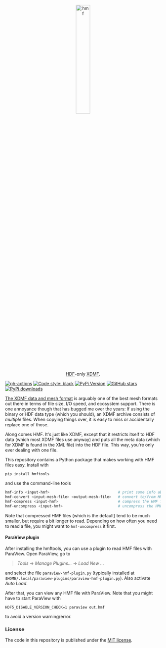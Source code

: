 <p align="center">
  <a href="https://github.com/nschloe/hmf"><img alt="hmf" src="https://nschloe.github.io/hmf/logo.svg" width="30%"></a>
  <p align="center"><a href="https://en.wikipedia.org/wiki/Hierarchical_Data_Format">HDF</a>-only <a href="http://xdmf.org/index.php/Main_Page">XDMF</a>.</p>
</p>

[![gh-actions](https://img.shields.io/github/workflow/status/nschloe/hmf/ci?style=flat-square)](https://github.com/nschloe/hmf/actions)
[![Code style: black](https://img.shields.io/badge/code%20style-black-000000.svg?style=flat-square)](https://github.com/psf/black)
[![PyPi Version](https://img.shields.io/pypi/v/hmf.svg?style=flat-square)](https://pypi.org/project/hmftools)
[![GitHub stars](https://img.shields.io/github/stars/nschloe/hmf.svg?style=flat-square&logo=github&label=Stars&logoColor=white)](https://github.com/nschloe/hmf)
[![PyPi downloads](https://img.shields.io/pypi/dm/hmf.svg?style=flat-square)](https://pypistats.org/packages/hmftools)

[The XDMF data and mesh format](http://xdmf.org/index.php/Main_Page) is arguably one of
the best mesh formats out there in terms of file size, I/O speed, and ecosystem support.
There is one annoyance though that has bugged me over the years: If using the binary or
HDF data type (which you should), an XDMF archive consists of _multiple_ files. When
copying things over, it is easy to miss or accidentally replace one of those.

Along comes HMF. It's just like XDMF, except that it restricts itself to HDF data (which
most XDMF files use anyway) and puts all the meta data (which for XDMF is found in the
XML file) into the HDF file. This way, you're only ever dealing with one file.

This repository contains a Python package that makes working with HMF files easy.
Install with
```
pip install hmftools
```
and use the command-line tools
```bash
hmf-info <input-hmf>                               # print some info about the file
hmf-convert <input-mesh-file> <output-mesh-file>   # convert to/from HMF into other formats
hmf-compress <input-hmf>                           # compress the HMF file
hmf-uncompress <input-hmf>                         # uncompress the HMF file
```
Note that compressed HMF files (which is the default) tend to be much smaller, but
require a bit longer to read. Depending on how often you need to read a file, you might
want to `hmf-uncompress` it first.

#### ParaView plugin

After installing the hmftools, you can use a plugin to read HMF files with ParaView.
Open ParaView, go to

> _Tools_ -> _Manage Plugins..._ -> _Load New ..._

and select the file `paraview-hmf-plugin.py` (typically installed at
`$HOME/.local/paraview-plugins/paraview-hmf-plugin.py`). Also activate _Auto Load_.

After that, you can view any HMF file with ParaView. Note that you might have to start
ParaView with
```
HDF5_DISABLE_VERSION_CHECK=1 paraview out.hmf
```
to avoid a version warning/error.


### License

The code in this repository is published under the [MIT
license](https://en.wikipedia.org/wiki/MIT_License).
